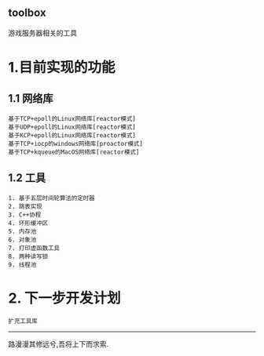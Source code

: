 toolbox
---------------------
游戏服务器相关的工具
# 1.目前实现的功能
## 1.1 网络库
    基于TCP+epoll的Linux网络库[reactor模式]
    基于UDP+epoll的Linux网络库[reactor模式]
    基于KCP+epoll的Linux网络库[reactor模式]
    基于TCP+iocp的windows网络库[proactor模式]
    基于TCP+kqueue的MacOS网络库[reactor模式]
## 1.2 工具
    1. 基于五层时间轮算法的定时器
    2. 跳表实现
    3. C++协程
    4. 环形缓冲区
    5. 内存池
    6. 对象池
    7. 打印虚函数工具
    8. 两种读写锁
    9. 线程池
# 2. 下一步开发计划
    扩充工具库
-------------------
路漫漫其修远兮,吾将上下而求索.
